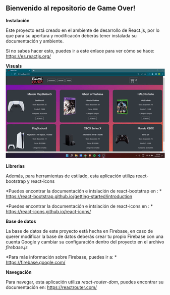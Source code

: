 ## Bienvenido al repositorio de Game Over!
**Instalación**

Este proyecto está creado en el ambiente de desarrollo de React.js, por lo que para su apertura y modificacón deberás tener instalada su documentación y ambiente.

Si no sabes hacer esto, puedes ir a este enlace para ver cómo se hace: https://es.reactjs.org/

**Visuals**
![image](https://github.com/federicocipolatti/game-over-Cipolatti/blob/final/public/img/videoApp.gif)

**Librerias**

Además, para herramientas de estilado, esta aplicación utiliza react-bootstrap y react-icons

*Puedes encontrar la documentación e intslación de react-bootstrap en : *
https://react-bootstrap.github.io/getting-started/introduction

*Puedes encontrar la documentación e intslación de react-icons en : *
https://react-icons.github.io/react-icons/

**Base de datos**

La base de datos de este proyecto está hecha en Firebase, en caso de querer modificar la base de datos deberás crear tu propio Firebase con una cuenta Google y cambiar su configuración dentro del proyecto en el archivo *firebase.js*

*Para más información sobre Firebase, puedes ir a: *
https://firebase.google.com/

**Navegación**

Para navegar, esta aplicación utiliza *react-router-dom*, puedes encontrar su documentación en:
https://reactrouter.com/